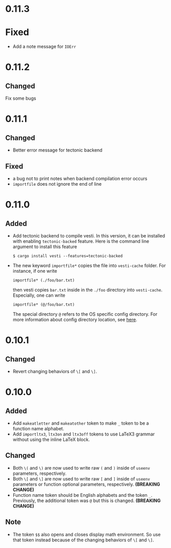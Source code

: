 # 0.11.3

# Fixed

- Add a note message for `IOErr`

# 0.11.2

## Changed
Fix some bugs

# 0.11.1

## Changed

-   Better error message for tectonic backend

## Fixed

-   a bug not to print notes when backend compilation error occurs
-   `importfile` does not ignore the end of line

# 0.11.0

## Added

-   Add tectonic backend to compile vesti. In this version, it can be installed
    with enabling `tectonic-backed` feature. Here is the command line argument to
    install this feature
    ```console
    $ cargo install vesti --features=tectonic-backed
    ```
-   The new keyword `importfile*` copies the file into `vesti-cache` folder. For instance, if one write
    ```vesti
    importfile* (./foo/bar.txt)
    ```
    then vesti copies `bar.txt` inside in the `./foo` directory into `vesti-cache`.
    Especially, one can write
    ```vesti
    importfile* (@/foo/bar.txt)
    ```
    The special directory `@` refers to the OS specific config directory. For more information about config directory location, see [here](https://docs.rs/dirs/5.0.1/dirs/fn.config_dir.html).

# 0.10.1

## Changed

-   Revert changing behaviors of `\[` and `\]`.

# 0.10.0

## Added

-   Add `makeatletter` and `makeatother` token to make `_` token to be a function
    name alphabet.
-   Add `importltx3`, `ltx3on` and `ltx3off` tokens to use LaTeX3 grammar without
    using the inline LaTeX block.

## Changed

-   Both `\(` and `\)` are now used to write raw `(` and `)` inside of `useenv`
    parameters, respectively.
-   Both `\[` and `\]` are now used to write raw `[` and `]` inside of `useenv`
    parameters or function optional parameters, respectively. **(BREAKING CHANGE)**
-   Function name token should be English alphabets and the token `_`. Previously,
    the additional token was `@` but this is changed. **(BREAKING CHANGE)**

## Note

-   The token `$$` also opens and closes display math environment.
    So use that token instead because of the changing behaviors of `\[` and `\]`.
